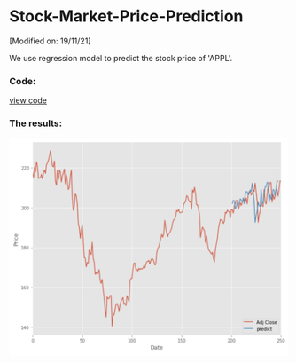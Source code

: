 # Stock-Market-Price-Prediction

[Modified on: 19/11/21]

We use regression model to predict the stock price of 'APPL'.

### Code:
<a href="https://github.com/Elstargo00/Stock-Market-Price-Prediction/blob/master/Stock%20Market%20Prediction/Stock%20Market%20Prediction.ipynb">
  view code
</a>

### The results: 
<img width="700" src="https://github.com/Elstargo00/Stock-Market-Price-Prediction/blob/master/images/results.png">
